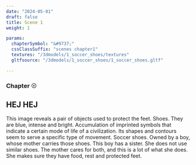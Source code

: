 ```yaml
---
date: "2024-05-01"
draft: false
title: Scene 1
weight: 1

params:
  chapterSymbol: "&#9737;"
  cssClassSuffix: "scenes chapter1"
  textures: "/3dmodels/1_soccer_shoes/textures"
  gltfsource: "/3dmodels/1_soccer_shoes/1_soccer_shoes.gltf"

---
```

### Chapter &#9737;
## HEJ HEJ
<canvas id="c"></canvas>

This image reveals a pair of objects used to protect the feet. Shoes. They are blue, intense and bright. Accumulation of  imprinted symbols that indicate a certain mode of life of a civilization. Its shapes and contours seem to serve a specific type of movement. Soccer shoes. Owned by a boy, whose mother carries those shoes. This boy has a sister. She does not use similar shoes. The mother cares for both, and this is a lot of what she does. She makes sure they have food, rest and protected feet.


